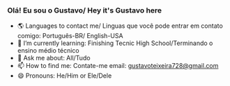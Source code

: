 ### Olá! Eu sou o Gustavo/ Hey it's Gustavo here
- 🌎 Languages to contact me/ Linguas que você pode entrar em contato comigo: Português-BR/ English-USA
- 🌱 I’m currently learning: Finishing Tecnic High School/Terminando o ensino médio técnico
- 💬 Ask me about: All/Tudo
- 📫 How to find me: Contate-me email: gustavoteixeira728@gmail.com
- 😄 Pronouns: He/Him or Ele/Dele
